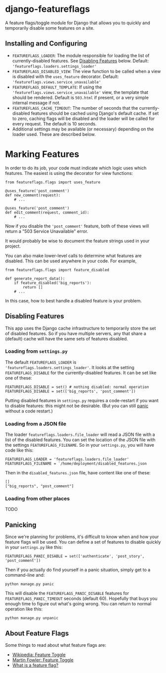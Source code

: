 # django-featureflags

A feature flags/toggle module for Django that allows you to quickly and temporarily disable some features on a site.

## Installing and Configuring

* `FEATUREFLAGS_LOADER`: The module responsible for loading the list of currently-disabled features. See [Disabling Features](#disabling) below.  Default: `'featureflags.loaders.settings_loader'`
* `FEATUREFLAGS_DISABLED_VIEW`: The view function to be called when a view is disabled with the `uses_feature` decorator. Default: `'featureflags.views.service_unavailable'`
* `FEATUREFLAGS_DEFAULT_TEMPLATE`: If using the `'featureflags.views.service_unavailable'` view, the template that should be rendered. Default is `503.html` if present, or a very simple internal message if not.
* `FEATUREFLAGS_CACHE_TIMEOUT`: The number of seconds that the currently-disabled features should be cached using Django's default cache. If set to zero, caching flags will be disabled and the loader will be called for every request. The default is 10 seconds.
* Additional settings may be available (or necessary) depending on the loader used. These are described below.

# Marking Features

In order to do its job, your code must indicate which logic uses which features. The easiest is using the decorator for view functions:

    from featureflags.flags import uses_feature
    
    @uses_feature('post_comment')
    def new_comment(request):
        # ...

    @uses_feature('post_comment')
    def edit_comment(request, comment_id):
        # ...

Now if you disable the `'post_comment'` feature, both of these views will return a "503 Service Unavailable" error.

It would probably be wise to document the feature strings used in your project.

You can also make lower-level calls to determine what features are disabled. This can be used anywhere in your code. For example,

    from featureflags.flags import feature_disabled
    
    def generate_report_data():
        if feature_disabled('big_reports'):
            return []
        # ...

In this case, how to best handle a disabled feature is your problem.


## Disabling Features <a name="disabling"></a>

This app uses the Django cache infrastructure to temporarily store the set of disabled features. So if you have multiple servers, any that share a (default) cache will have the same sets of features disabled.

### Loading from `settings.py`

The default `FEATUREFLAGS_LOADER` is `'featureflags.loaders.settings_loader'`. It looks at the setting `FEATUREFLAGS_DISABLE` for the currently-disabled features. It can be set like one of these:

    FEATUREFLAGS_DISABLE = set() # nothing disabled: normal operation
    FEATUREFLAGS_DISABLE = set(['big_reports', 'post_comment'])

Putting disabled features in `settings.py` requires a code-restart if you want to disable features: this might not be desirable. (But you can still [panic](#panic) without a code restart.)

### Loading from a JSON file

The loader `featureflags.loaders.file_loader` will read a JSON file with a list of the disabled features. You can set the location of the JSON file with the settings `FEATUREFLAGS_FILENAME`. So in your `settings.py`, you will have code like this:

    FEATUREFLAGS_LOADER = 'featureflags.loaders.file_loader'
    FEATUREFLAGS_FILENAME = `/home/deployment/disabled_features.json

Then in the `disabled_features.json` file, have content like one of these:

    []
    ["big_reports", "post_comment"]

### Loading from other places

TODO


## Panicking <a name="panic"></a>

Since we're planning for problems, it's difficult to know when and how your feature flags will be used. You can define a set of features to disable quickly in your `settings.py` like this:

    FEATUREFLAGS_PANIC_DISABLE = set(['authenticate', 'post_story', 'post_comment'])

Then if you actually do find yourself in a panic situation, simply get to a command-line and:

    python manage.py panic

This will disable the `FEATUREFLAGS_PANIC_DISABLE` features for `FEATUREFLAGS_PANIC_TIMEOUT` seconds (default 60). Hopefully that buys you enough time to figure out what's going wrong. You can return to normal operation like this:

    python manage.py unpanic


## About Feature Flags

Some things to read about what feature flags are:

 * [Wikipedia: Feature Toggle](http://en.wikipedia.org/wiki/Feature_toggle)
 * [Martin Fowler: Feature Toggle](http://martinfowler.com/bliki/FeatureToggle.html)
 * [What is a feature flag?](http://stackoverflow.com/questions/7707383/what-is-a-feature-flag)

